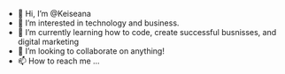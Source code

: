 - 👋 Hi, I’m @Keiseana
- 👀 I’m interested in technology and business.
- 🌱 I’m currently learning how to code, create successful busnisses, and digital marketing
- 💞️ I’m looking to collaborate on anything!
- 📫 How to reach me ...

<!---
Keiseana/Keiseana is a ✨ special ✨ repository because its `README.md` (this file) appears on your GitHub profile.
You can click the Preview link to take a look at your changes.
--->
